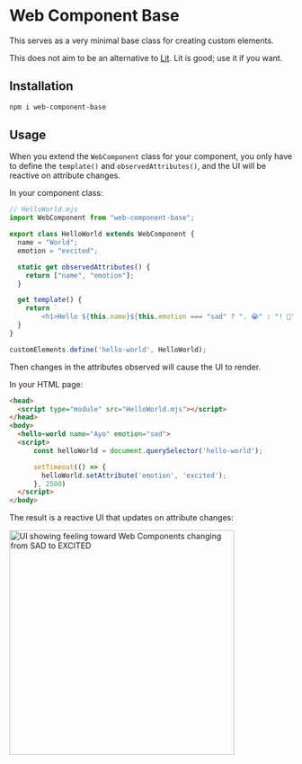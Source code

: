 # Web Component Base

This serves as a very minimal base class for creating custom elements.

This does not aim to be an alternative to [Lit](https://lit.dev/). Lit is good; use it if you want.

## Installation

```bash
npm i web-component-base
```

## Usage

When you extend the `WebComponent` class for your component, you only have to define the `template()` and `observedAttributes()`, and the UI will be reactive on attribute changes.

In your component class:

```js
// HelloWorld.mjs
import WebComponent from "web-component-base";

export class HelloWorld extends WebComponent {
  name = "World";
  emotion = "excited";

  static get observedAttributes() {
    return ["name", "emotion"];
  }

  get template() {
    return `
        <h1>Hello ${this.name}${this.emotion === "sad" ? ". 😭" : "! 🙌"}</h1>`;
  }
}

customElements.define('hello-world', HelloWorld);
```

Then changes in the attributes observed will cause the UI to render.

In your HTML page:

```html
<head>
  <script type="module" src="HelloWorld.mjs"></script>
</head>
<body>
  <hello-world name="Ayo" emotion="sad">
  <script>
      const helloWorld = document.querySelector('hello-world');

      setTimeout(() => {
        helloWorld.setAttribute('emotion', 'excited');
      }, 2500)
  </script>
</body>
```

The result is a reactive UI that updates on attribute changes:

<img alt="UI showing feeling toward Web Components changing from SAD to EXCITED" src="https://git.sr.ht/~ayoayco/web-component-base/blob/main/assets/wc-base-demo.gif" width="400" />
